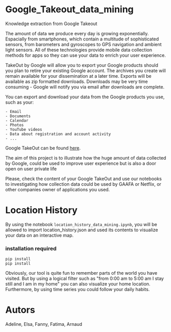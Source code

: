 # Google_Takeout_data_mining
Knowledge extraction from Google Takeout

The amount of data we produce every day is growing exponentially. Espacially from smartphones, which contain a multitude of sophisticated sensors, from barometers and gyroscopes to GPS navigation and ambient light sensors. All of these technologies provide mobile data collection methods for apps so they can use your data to enrich your user experience. 

TakeOut by Google will allow you to export your Google products should you plan to retire your existing Google account. The archives you create will remain available for your dissemination at a later time. Exports will be available as zip formatted downloads. Downloads may be very time consuming - Google will notify you via email after downloads are complete.

You can export and download your data from the Google products you use, such as your:

    - Email
    - Documents
    - Calendar 
    - Photos
    - YouTube videos
    - Data about registration and account activity
    - ...

Google TakeOut can be found [here](https://takeout.google.com/settings/takeout).

The aim of this project is to illustrate how the huge amount of data collected by Google, could be used to improve user experience but is also a door open on user private life 

Please, check the content of your Google TakeOut and use our notebooks to investigating how collection data could be used by GAAFA or Netflix, or other companies owner of applications you used.

# Location History

By using the notebook ```location_history_data_mining.ipynb```, you will be allowed to import location_history.json and used its contents to visualize your data on an interactive map.

### installation required
```
pip install 
pip install 

```
Obviously, our tool is quite fun to remember parts of the world you have visited. 
But by using a logical filter such as "from 0:00 am to 5:00 am I stay still and I am in my home" you can also visualize your home location.
Furthermore, by using time series you could follow your daily habits.




# Autors
Adeline, Elsa, Fanny, Fatima, Arnaud

